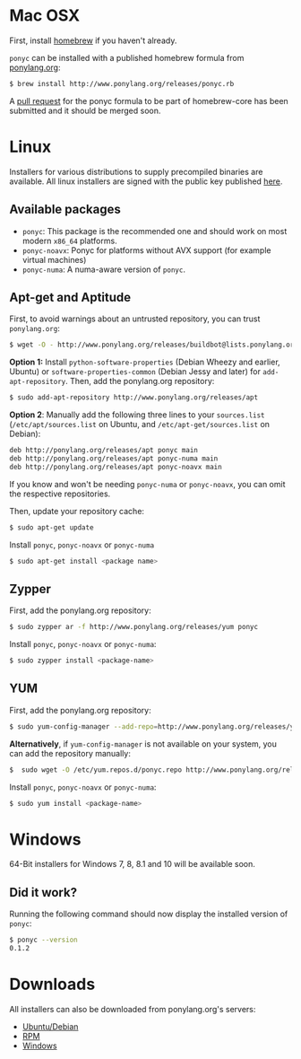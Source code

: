 # Mac OSX
First, install [homebrew](http://brew.sh/) if you haven't already.

```ponyc``` can be installed with a published homebrew formula from [ponylang.org](http://www.ponylang.org/releases/ponyc.rb):

```bash
$ brew install http://www.ponylang.org/releases/ponyc.rb
```

A [pull request](https://github.com/Homebrew/homebrew/pull/39192) for the ponyc formula to be part of homebrew-core has been submitted and it should be merged soon.

# Linux

Installers for various distributions to supply precompiled binaries are available. All linux installers are signed with the public key published [here](http://ponylang.org/releases/buildbot@lists.ponylang.org.gpg.key).

## Available packages

* ```ponyc```: This package is the recommended one and should work on most modern ```x86_64``` platforms.
* ```ponyc-noavx```: Ponyc for platforms without AVX support (for example virtual machines) 
* ```ponyc-numa```: A numa-aware version of ```ponyc```.

## Apt-get and Aptitude

First, to avoid warnings about an untrusted repository, you can trust ```ponylang.org```:

```bash
$ wget -O - http://www.ponylang.org/releases/buildbot@lists.ponylang.org.gpg.key | sudo apt-key add -
```

**Option 1:** Install ```python-software-properties``` (Debian Wheezy and earlier, Ubuntu) or ```software-properties-common``` (Debian Jessy and later) for ```add-apt-repository```. Then, add the ponylang.org repository:

```bash
$ sudo add-apt-repository http://www.ponylang.org/releases/apt
```

**Option 2**: Manually add the following three lines to your ```sources.list``` (```/etc/apt/sources.list``` on Ubuntu, and ```/etc/apt-get/sources.list``` on Debian):

```bash
deb http://ponylang.org/releases/apt ponyc main
deb http://ponylang.org/releases/apt ponyc-numa main
deb http://ponylang.org/releases/apt ponyc-noavx main
```

If you know and won't be needing ```ponyc-numa``` or ```ponyc-noavx```, you can omit the respective repositories.

Then, update your repository cache:

```bash
$ sudo apt-get update
```

Install ```ponyc```, ```ponyc-noavx``` or ```ponyc-numa```

```bash
$ sudo apt-get install <package name>
```

## Zypper

First, add the ponylang.org repository:

```bash
$ sudo zypper ar -f http://www.ponylang.org/releases/yum ponyc
```

Install ```ponyc```, ```ponyc-noavx``` or ```ponyc-numa```:

```bash
$ sudo zypper install <package-name>
```

## YUM

First, add the ponylang.org repository:

```bash
$ sudo yum-config-manager --add-repo=http://www.ponylang.org/releases/yum/ponyc.repo
```

**Alternatively**, if ```yum-config-manager``` is not available on your system, you can add the repository manually:

```bash
$  sudo wget -O /etc/yum.repos.d/ponyc.repo http://www.ponylang.org/releases/yum/ponyc.repo
```

Install ```ponyc```, ```ponyc-noavx``` or ```ponyc-numa```:

```bash
$ sudo yum install <package-name>
```

# Windows

64-Bit installers for Windows 7, 8, 8.1 and 10 will be available soon.

## Did it work?

Running the following command should now display the installed version of ```ponyc```:

```bash
$ ponyc --version
0.1.2
```

# Downloads
All installers can also be downloaded from ponylang.org's servers:

* [Ubuntu/Debian](http://ponylang.org/releases/debian)
* [RPM](http://ponylang.org/releases/yum)
* [Windows](http://ponylang.org/releases/windows)
